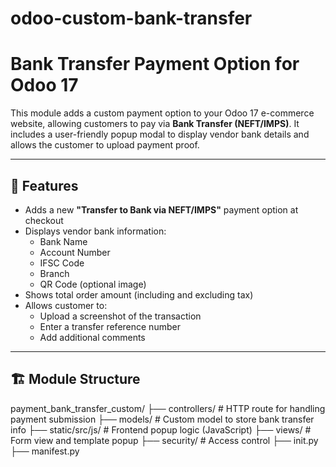 # odoo-custom-bank-transfer
# Bank Transfer Payment Option for Odoo 17

This module adds a custom payment option to your Odoo 17 e-commerce website, allowing customers to pay via **Bank Transfer (NEFT/IMPS)**. It includes a user-friendly popup modal to display vendor bank details and allows the customer to upload payment proof.

---

## 🚀 Features

- Adds a new **"Transfer to Bank via NEFT/IMPS"** payment option at checkout
- Displays vendor bank information:
  - Bank Name
  - Account Number
  - IFSC Code
  - Branch
  - QR Code (optional image)
- Shows total order amount (including and excluding tax)
- Allows customer to:
  - Upload a screenshot of the transaction
  - Enter a transfer reference number
  - Add additional comments

---

## 🏗️ Module Structure

payment_bank_transfer_custom/ 
├── controllers/ # HTTP route for handling payment submission 
├── models/ # Custom model to store bank transfer info 
├── static/src/js/ # Frontend popup logic (JavaScript) 
├── views/ # Form view and template popup
├── security/ # Access control 
├── init.py 
├── manifest.py
